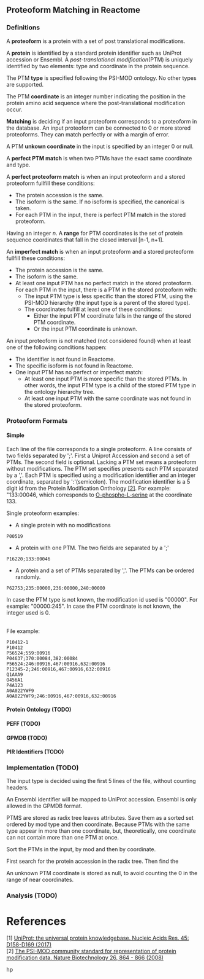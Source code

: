 ## Proteoform Matching in Reactome

### Definitions

A __proteoform__ is a protein with a set of post translational modifications.

A __protein__ is identified by a standard protein identifier such as UniProt accession or Ensembl.
A _post-translational modification_(PTM) is uniquely identified by two elements: type and coordinate in the protein sequence.

The PTM __type__ is specified following the PSI-MOD ontology. No other types are supported. 

The PTM __coordinate__ is an integer number indicating the position in the protein amino acid sequence where the post-translational modification occur.

__Matching__ is deciding if an input proteoform corresponds to a proteoform in the database.
An input proteoform can be connected to 0 or more stored proteoforms. They can match perfectly or with a margin of error. 

A PTM __unkown coordinate__ in the input is specified by an integer 0 or null. 

A __perfect PTM match__ is when two PTMs have the exact same coordinate and type. 

A __perfect proteoform match__ is when an input proteoform and a stored proteoform fullfill these conditions: 
 - The protein accession is the same.
 - The isoform is the same. If no isoform is specified, the canonical is taken. 
 - For each PTM in the input, there is perfect PTM match in the stored proteoform.

Having an integer _n_. A __range__ for PTM coordinates is the set of protein sequence coordinates that fall in the closed interval [n-1, n+1].

An __imperfect match__ is when an input proteoform and a stored proteoform fullfill these conditions: 
- The protein accession is the same.
- The isoform is the same.
- At least one input PTM has no perfect match in the stored proteoform. 
For each PTM in the input, there is a PTM in the stored proteoform with:
    - The input PTM type is less specific than the stored PTM, using the PSI-MOD hierarchy (the input type is a parent of the stored type). 
    - The coordinates fulfill at least one of these conditions:
        - Either the input PTM coordinate falls in the range of the stored PTM coordinate.
        - Or the input PTM coordinate is unknown.

An input proteoform is not matched (not considered found) when at least one of the following conditions happen:
- The identifier is not found in Reactome.
- The specific isoform is not found in Reactome.
- One input PTM has no perfect or imperfect match:
    - At least one input PTM is more specific than the stored PTMs. In other words, the input PTM type is a child of the stored PTM type in the ontology hierarchy tree.
    - At least one input PTM with the same coordinate was not found in the stored proteoform.

### Proteoform Formats

#### Simple

Each line of the file corresponds to a single proteoform.
A line consists of two fields separated by ';'. First a Uniprot Accession and second a set of PTMs.
The second field is optional. Lacking a PTM set means a proteoform without modifications.
The PTM set specifies presents each PTM separated by a ','. 
Each PTM is specified using a modification identifier and an integer coordinate, separated by ':'(semicolon). 
The modification identifier is a 5 digit id from the Protein Modification Onthology [\[2\]](#references).
For example: "133:00046, which corresponds to [O-phospho-L-serine](https://www.ebi.ac.uk/ols/ontologies/mod/terms?iri=http%3A%2F%2Fpurl.obolibrary.org%2Fobo%2FMOD_00046) at the coordinate 133. 

Single proteoform examples:
- A single protein with no modifications
~~~~
P00519
~~~~
- A protein with one PTM. The two fields are separated by a ';'
~~~~
P16220;133:00046
~~~~
- A protein and a set of PTMs separated by ','. The PTMs can be ordered randomly.
~~~~
P62753;235:00000,236:00000,240:00000
~~~~
In case the PTM type is not known, the modification id used is "00000". For example: "00000:245".
In case the PTM coordinate is not known, the integer used is 0.

<br>File example:
~~~~
P10412-1
P10412
P56524;559:00916
P04637;370:00084,382:00084
P56524;246:00916,467:00916,632:00916
P12345-2;246:00916,467:00916,632:00916
Q1AAA9
O456A1
P4A123
A0A022YWF9
A0A022YWF9;246:00916,467:00916,632:00916
~~~~

#### Protein Ontology (TODO)

#### PEFF (TODO)

#### GPMDB (TODO)

#### PIR Identifiers (TODO)

### Implementation (TODO)

The input type is decided using the first 5 lines of the file, without counting headers.

An Ensembl identifier will be mapped to UniProt accession. Ensembl is only allowed in the GPMDB format.

PTMS are stored as radix tree leaves attributes.
Save them as a sorted set ordered by mod type and then coordinate. 
Because PTMs with the same type appear in more than one coordinate, but, theoretically, 
one coordinate can not contain more than one PTM at once. 

Sort the PTMs in the input, by mod and then by coordinate.

First search for the protein accession in the radix tree.
Then find the

An unknown PTM coordinate is stored as null, to avoid counting the 0 in the range of near coordinates.

### Analysis (TODO)

# References
\[1\] [UniProt: the universal protein knowledgebase. Nucleic Acids Res. 45: D158-D169 (2017)](http://dx.doi.org/doi:10.1093/nar/gkw1099) <br>
\[2\] [The PSI-MOD community standard for representation of protein modification data. Nature Biotechnology 26, 864 - 866 (2008)](http://www.nature.com/nbt/journal/v26/n8/full/nbt0808-864.html) <br>

hp